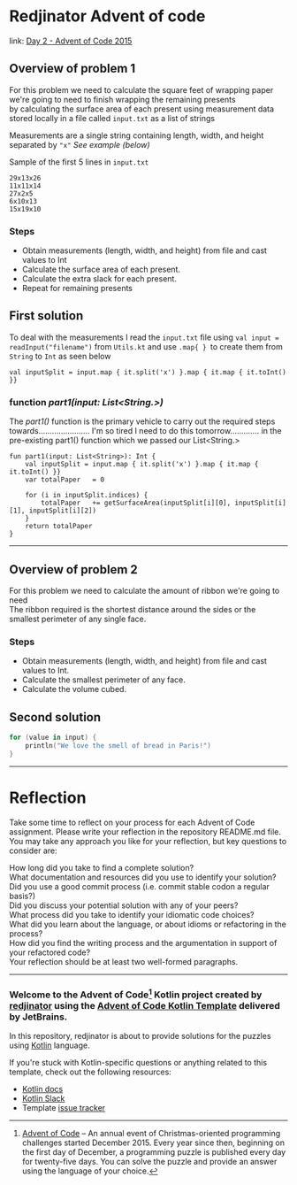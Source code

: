 # Redjinator Advent of code

link: [Day 2 - Advent of Code 2015](https://adventofcode.com/2015/day/2)

## Overview of problem 1
For this problem we need to calculate the square feet of wrapping paper we're going to need to finish wrapping the remaining presents <br>
by calculating the surface area of each present using measurement data stored locally in a file called `input.txt` as a list of strings <br>

Measurements are a single string containing length, width, and height separated by `"x"`
_See example (below)_

Sample of the first 5 lines in `input.txt`
```
29x13x26
11x11x14
27x2x5
6x10x13
15x19x10
```
### Steps 
* Obtain measurements (length, width, and height) from file and cast values to Int
* Calculate the surface area of each present.
* Calculate the extra slack for each present.
* Repeat for remaining presents

## First solution
To deal with the measurements I read the `input.txt` file using `val input = readInput("filename")` from `Utils.kt` and use `.map{ } `to create them from `String` to `Int` as seen below 
```
val inputSplit = input.map { it.split('x') }.map { it.map { it.toInt() }}
```

### function _part1(input: List<String.>)_
The _part1()_ function is the primary vehicle to carry out the required steps towards....................... I'm so tired I need to do this tomorrow............. in the pre-existing part1() function which we passed our List<String.> 
```
fun part1(input: List<String>): Int {
    val inputSplit = input.map { it.split('x') }.map { it.map { it.toInt() }}
    var totalPaper   = 0

    for (i in inputSplit.indices) {
        totalPaper   += getSurfaceArea(inputSplit[i][0], inputSplit[i][1], inputSplit[i][2])
    }
    return totalPaper
}
```




---

## Overview of problem 2
For this problem we need to calculate the amount of ribbon we're going to need <br>
The ribbon required is the shortest distance around the sides or the smallest perimeter of any single face.



### Steps
* Obtain measurements (length, width, and height) from file and cast values to Int.
* Calculate the smallest perimeter of any face.
* Calculate the volume cubed.

## Second solution













```kotlin
for (value in input) {
    println("We love the smell of bread in Paris!")
}
```
---
# Reflection
Take some time to reflect on your process for each Advent of Code assignment. Please write your reflection in the repository README.md file. You may take any approach you like for your reflection, but key questions to consider are:

How long did you take to find a complete solution? <br>
What documentation and resources did you use to identify your solution? <br>
Did you use a good commit process (i.e. commit stable codon a regular basis?) <br>
Did you discuss your potential solution with any of your peers? <br>
What process did you take to identify your idiomatic code choices? <br>
What did you learn about the language, or about idioms or refactoring in the process? <br>
How did you find the writing process and the argumentation in support of your refactored code? <br>
Your reflection should be at least two well-formed paragraphs.


---
### Welcome to the Advent of Code[^aoc] Kotlin project created by [redjinator][github] using the [Advent of Code Kotlin Template][template] delivered by JetBrains.

In this repository, redjinator is about to provide solutions for the puzzles using [Kotlin][kotlin] language.

If you're stuck with Kotlin-specific questions or anything related to this template, check out the following resources:

- [Kotlin docs][docs]
- [Kotlin Slack][slack]
- Template [issue tracker][issues]


[^aoc]:
    [Advent of Code][aoc] – An annual event of Christmas-oriented programming challenges started December 2015.
    Every year since then, beginning on the first day of December, a programming puzzle is published every day for twenty-five days.
    You can solve the puzzle and provide an answer using the language of your choice.

[aoc]: https://adventofcode.com
[docs]: https://kotlinlang.org/docs/home.html
[github]: https://github.com/redjinator
[issues]: https://github.com/kotlin-hands-on/advent-of-code-kotlin-template/issues
[kotlin]: https://kotlinlang.org
[slack]: https://surveys.jetbrains.com/s3/kotlin-slack-sign-up
[template]: https://github.com/kotlin-hands-on/advent-of-code-kotlin-template
